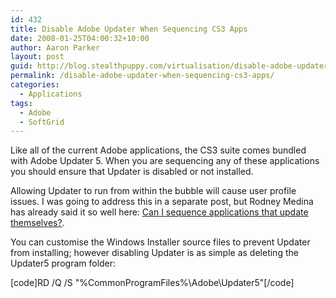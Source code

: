 ```yaml
---
id: 432
title: Disable Adobe Updater When Sequencing CS3 Apps
date: 2008-01-25T04:00:32+10:00
author: Aaron Parker
layout: post
guid: http://blog.stealthpuppy.com/virtualisation/disable-adobe-updater-when-sequencing-cs3-apps
permalink: /disable-adobe-updater-when-sequencing-cs3-apps/
categories:
  - Applications
tags:
  - Adobe
  - SoftGrid
---
```

Like all of the current Adobe applications, the CS3 suite comes bundled with Adobe Updater 5. When you are sequencing any of these applications you should ensure that Updater is disabled or not installed.

Allowing Updater to run from within the bubble will cause user profile issues. I was going to address this in a separate post, but Rodney Medina has already said it so well here: [Can I sequence applications that update themselves?](http://www.softgridblog.com/?p=27).

You can customise the Windows Installer source files to prevent Updater from installing; however disabling Updater is as simple as deleting the Updater5 program folder:

[code]RD /Q /S "%CommonProgramFiles%\Adobe\Updater5"[/code]